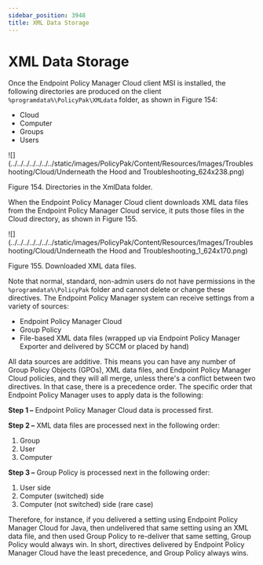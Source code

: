 ```yaml
---
sidebar_position: 3948
title: XML Data Storage
---
```


# XML Data Storage

Once the Endpoint Policy Manager Cloud client MSI is installed, the following directories are produced on the client `%programdata%\PolicyPak\XMLdata` folder, as shown in Figure 154:

* Cloud
* Computer
* Groups
* Users

![](../../../../../../../static/images/PolicyPak/Content/Resources/Images/Troubleshooting/Cloud/Underneath the Hood and Troubleshooting_624x238.png)

Figure 154. Directories in the XmlData folder.

When the Endpoint Policy Manager Cloud client downloads XML data files from the Endpoint Policy Manager Cloud service, it puts those files in the Cloud directory, as shown in Figure 155.

![](../../../../../../../static/images/PolicyPak/Content/Resources/Images/Troubleshooting/Cloud/Underneath the Hood and Troubleshooting_1_624x170.png)

Figure 155. Downloaded XML data files.

Note that normal, standard, non-admin users do not have permissions in the `%programdata%\PolicyPak` folder and cannot delete or change these directives. The Endpoint Policy Manager system can receive settings from a variety of sources:

* Endpoint Policy Manager Cloud
* Group Policy
* File-based XML data files (wrapped up via Endpoint Policy Manager Exporter and delivered by SCCM or placed by hand)

All data sources are additive. This means you can have any number of Group Policy Objects (GPOs), XML data files, and Endpoint Policy Manager Cloud policies, and they will all merge, unless there's a conflict between two directives. In that case, there is a precedence order. The specific order that Endpoint Policy Manager uses to apply data is the following:

**Step 1 –** Endpoint Policy Manager Cloud data is processed first.

**Step 2 –** XML data files are processed next in the following order:

1. Group
2. User
3. Computer

**Step 3 –** Group Policy is processed next in the following order:

1. User side
2. Computer (switched) side
3. Computer (not switched) side (rare case)

Therefore, for instance, if you delivered a setting using Endpoint Policy Manager Cloud for Java, then undelivered that same setting using an XML data file, and then used Group Policy to re-deliver that same setting, Group Policy would always win. In short, directives delivered by Endpoint Policy Manager Cloud have the least precedence, and Group Policy always wins.